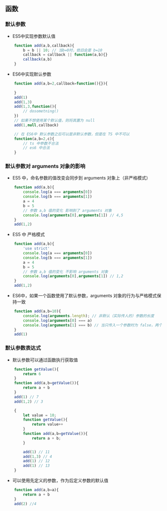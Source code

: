 ## 函数

### 默认参数
- ES5中实现参数默认值
```javascript
    function add(a,b,callback){
        b = b || 10; // 当b=0时，依旧会是 b=10
        callback = callback || function(a,b){}
        callback(a,b)
    } 
```
- ES6中实现默认参数
```javascript
    function add(a,b=2,callback=function(){}){
    
    } 
    add(1)
    add(1,3)
    add(1,3,function(){
        // dosometning()
    })
    // 如果不想使用某个默认值，则将其置为 null
    add(1,null,callback)

    // 在 ES6中 默认参数之后可以是非默认参数，但是在 TS 中不可以
    function(a,b=2,c){
        // ts 中参数不合法
        // es6 中合法
    }

```
### 默认参数对 arguments 对象的影响
- ES5 中，命名参数的值改变会同步到 arguments 对象上（非严格模式）
``` javascript
    function add(a,b){
        console.log(a === arguments[0])
        console.log(b === arguments[1])
        a = 4
        b = 5
        // 参数 a,b 值的变化 影响到了 arguments 对象
        console.log(arguments[0],arguments[1]) // 4,5
    }
    add(1,2)
```
- ES5 中 严格模式
``` javascript
    function add(a,b){
        'use strict'
        console.log(a === arguments[0])
        console.log(b === arguments[1])
        a = 4
        b = 5
        // 参数 a,b 值的变化 不影响 arguments 对象
        console.log(arguments[0],arguments[1]) // 1,2
    }
    add(1,2)
```
- ES6中，如果一个函数使用了默认参数，arguments 对象的行为与严格模式保持一致
``` javascript
    function add(a,b=10){
        console.log(arguments.length); // 非默认（实际传人的）参数的长度
        console.log(arguments[0] === a)
        console.log(arguments[1] === b) // 当只传入一个参数时为 false，两个参数为 true
    }
    add(1)
```

### 默认参数表达式
- 默认参数可以通过函数执行获取值
``` javascript
    function getValue(){
        return 6
    }
    function add(a,b=getValue()){
        return a + b
    }
    add(1) // 7
    add(1,2) // 3

    {
        let value = 10;
        function getValue(){
            return value++
        }
        function add(a,b=getValue()){
            return a + b;
        }

        add(1) // 11
        add(1,3) // 4
        add(1) // 12
        add(1) // 13
    }
```
- 可以使用先定义的参数，作为后定义参数的默认值
``` javascript
    function add(a,b=a){
        return a + b
    }
    add(2) //4
```
